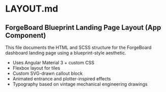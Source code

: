 # LAYOUT.md

## ForgeBoard Blueprint Landing Page Layout (App Component)

This file documents the HTML and SCSS structure for the ForgeBoard dashboard landing page using a blueprint-style aesthetic.

- Uses Angular Material 3 + custom CSS
- Flexbox layout for tiles
- Custom SVG-drawn callout block
- Animated entrance and plotter-inspired effects
- Typography based on vintage mechanical engineering drawings
